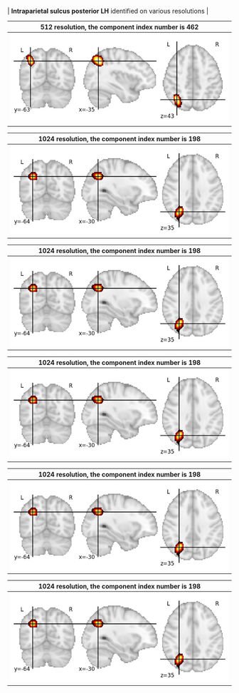 


| **Intraparietal sulcus posterior LH** identified on various resolutions |

| 512 resolution, the component index number is 462|  
|:---:|  
| ![Component 512](../512/final/462.jpg "From component 512: Intraparietal sulcus posterior LH") |

| 1024 resolution, the component index number is 198|  
|:---:|  
| ![Component 1024](../1024/final/198.jpg "From component 1024: Intraparietal sulcus posterior LH") |

| 1024 resolution, the component index number is 198|  
|:---:|  
| ![Component 1024](../1024/final/198.jpg "From component 1024: Intraparietal sulcus posterior LH") |

| 1024 resolution, the component index number is 198|  
|:---:|  
| ![Component 1024](../1024/final/198.jpg "From component 1024: Intraparietal sulcus posterior LH") |

| 1024 resolution, the component index number is 198|  
|:---:|  
| ![Component 1024](../1024/final/198.jpg "From component 1024: Intraparietal sulcus posterior LH") |

| 1024 resolution, the component index number is 198|  
|:---:|  
| ![Component 1024](../1024/final/198.jpg "From component 1024: Intraparietal sulcus posterior LH") |
